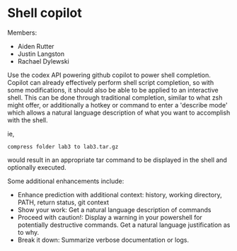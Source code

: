 # **Shell copilot**

Members:
* Aiden Rutter
* Justin Langston
* Rachael Dylewski

Use the codex API powering github copilot to power shell completion. Copilot can already effectively perform shell script completion, so with some modifications, it should also be able to be applied to an interactive shell. This can be done through traditional completion, similar to what zsh might offer, or additionally a hotkey or command to enter a 'describe mode' which allows a natural language description of what you want to accomplish with the shell.

ie, 

`compress folder lab3 to lab3.tar.gz`

would result in an appropriate tar command to be displayed in the shell and optionally executed.

Some additional enhancements include:
* Enhance prediction with additional context: history, working directory, PATH, return status, git context
* Show your work: Get a natural language description of commands
* Proceed with caution!: Display a warning in your powershell for potentially destructive commands. Get a natural language justification as to why.
* Break it down: Summarize verbose documentation or logs.
